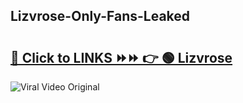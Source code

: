 
 ## Lizvrose-Only-Fans-Leaked

# <h2><a href="https://clipsfans.com/Lizvrose&ref=git">🔗 Click to LINKS ⏩⏩ 👉 🟢 Lizvrose </a></h2>

<a href="https://clipsfans.com/Lizvrose&ref=git" rel="nofollow" data-target="animated-image.originalLink"><img src="https://i.ibb.co.com/xMMVF88/686577567.gif" alt="Viral Video Original" style="max-width: 100%; display: inline-block;" data-target="animated-image.originalImage"></a>
